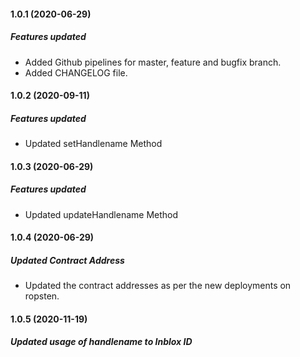 #### 1.0.1 (2020-06-29)

##### Features updated

* Added Github pipelines for master, feature and bugfix branch.
* Added CHANGELOG file.


#### 1.0.2 (2020-09-11)

##### Features updated

* Updated setHandlename Method

#### 1.0.3 (2020-06-29)

##### Features updated

* Updated updateHandlename Method

#### 1.0.4 (2020-06-29)

##### Updated Contract Address

* Updated the contract addresses as per the new deployments on ropsten.
#### 1.0.5 (2020-11-19)

##### Updated usage of handlename to Inblox ID

